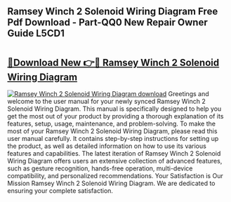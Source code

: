 ## Ramsey Winch 2 Solenoid Wiring Diagram Free Pdf Download - Part-QQ0 New Repair Owner Guide L5CD1

# <h2><a href="http://dfjpn3s.blite.top/?on=Ramsey+Winch+2+Solenoid+Wiring+Diagram">🔗Download New 👉🔴 Ramsey Winch 2 Solenoid Wiring Diagram</a></h2>

[![Ramsey Winch 2 Solenoid Wiring Diagram download](https://i.imgur.com/lujVjoI.png)](http://dfjpn3s.blite.top/?on=Ramsey+Winch+2+Solenoid+Wiring+Diagram)
Greetings and welcome to the user manual for your newly synced Ramsey Winch 2 Solenoid Wiring Diagram. This manual is specifically designed to help you get the most out of your product by providing a thorough explanation of its features, setup, usage, maintenance, and problem-solving. To make the most of your Ramsey Winch 2 Solenoid Wiring Diagram, please read this user manual carefully. It contains step-by-step instructions for setting up the product, as well as detailed information on how to use its various features and capabilities. The latest iteration of Ramsey Winch 2 Solenoid Wiring Diagram offers users an extensive collection of advanced features, such as gesture recognition, hands-free operation, multi-device compatibility, and personalized recommendations. Your Satisfaction is Our Mission Ramsey Winch 2 Solenoid Wiring Diagram. We are dedicated to ensuring your complete satisfaction.
